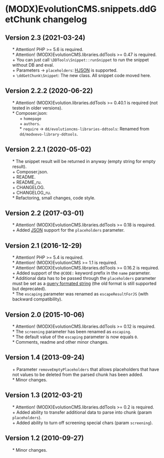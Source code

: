 # (MODX)EvolutionCMS.snippets.ddGetChunk changelog


## Version 2.3 (2021-03-24)
* \* Attention! PHP >= 5.6 is required.
* \* Attention! (MODX)EvolutionCMS.libraries.ddTools >= 0.47 is required.
* \+ You can just call `\DDTools\Snippet::runSnippet` to run the snippet without DB and eval.
* \+ Parameters → `placeholders`: [HJSON](https://hjson.github.io/) is supported.
* \+ `\ddGetChunk\Snippet`: The new class. All snippet code moved here.


## Version 2.2.2 (2020-06-22)
* \* Attention! (MODX)Evolution.libraries.ddTools >= 0.40.1 is required (not tested in older versions).
* \* Composer.json:
	* \+ `homepage`
	* \+ `authors`.
	* \* `require` → `dd/evolutioncms-libraries-ddtools`: Renamed from `dd/modxevo-library-ddtools`.


## Version 2.2.1 (2020-05-02)
* \* The snippet result will be returned in anyway (empty string for empty result).
* \+ Composer.json.
* \+ README.
* \+ README_ru.
* \+ CHANGELOG.
* \+ CHANGELOG_ru.
* \* Refactoring, small changes, code style.


## Version 2.2 (2017-03-01)
* \* Attention! (MODX)EvolutionCMS.libraries.ddTools >= 0.18 is required.
* \+ Added [JSON](https://en.wikipedia.org/wiki/JSON) support for the `placeholders` parameter.


## Version 2.1 (2016-12-29)
* \* Attention! PHP >= 5.4 is required.
* \* Attention! (MODX)EvolutionCMS >= 1.1 is required.
* \* Attention! (MODX)EvolutionCMS.libraries.ddTools >= 0.16.2 is required.
* \+ Added support of the `@CODE:` keyword prefix in the `name` parameter.
* \* Additional data has to be passed through the `placeholders` parameter must be set as a [query formated string](https://en.wikipedia.org/wiki/Query_string) (the old format is still supported but deprecated).
* \* The `escaping` parameter was renamed as `escapeResultForJS` (with backward compatibility).


## Version 2.0 (2015-10-06)
* \* Attention! (MODX)EvolutionCMS.libraries.ddTools >= 0.12 is required.
* \* The `screening` parameter has been renamed as `escaping`.
* \* The default value of the `escaping` parameter is now equals `0`.
* \* Comments, readme and other minor changes.


## Version 1.4 (2013-09-24)
* \+ Parameter `removeEmptyPlaceholders` that allows placeholders that have not values to be deleted from the parsed chunk has been added.
* \* Minor changes.


## Version 1.3 (2012-03-21)
* \* Attention! (MODX)EvolutionCMS.libraries.ddTools >= 0.2 is required.
* \+ Added ability to transfer additional data to parse into chunk (param `placeholders`).
* \+ Added ability to turn off screening special chars (param `screening`).


## Version 1.2 (2010-09-27)
* \* Minor changes.


<link rel="stylesheet" type="text/css" href="https://raw.githack.com/DivanDesign/CSS.ddMarkdown/master/style.min.css" />
<style>ul{list-style:none;}</style>